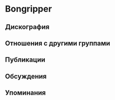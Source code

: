 # Bongripper



## Дискография


## Отношения с другими группами


## Публикации


## Обсуждения


## Упоминания

